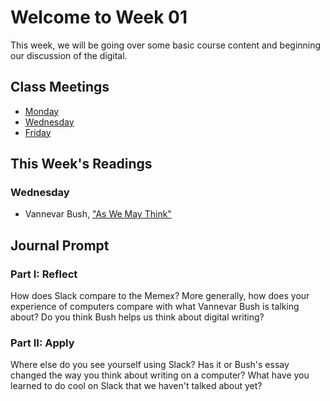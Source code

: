 # Welcome to Week 01

This week, we will be going over some basic course content and beginning our discussion of the digital.

## Class Meetings

* [Monday](day01.md)
* [Wednesday](day02.md)
* [Friday](day03.md)

## This Week's Readings

### Wednesday

* Vannevar Bush, ["As We May Think"](https://www.theatlantic.com/magazine/archive/1945/07/as-we-may-think/303881/)

## Journal Prompt

### Part I: Reflect

How does Slack compare to the Memex? More generally, how does your experience of computers compare with what Vannevar Bush is talking about? Do you think Bush helps us think about digital writing?

### Part II: Apply

Where else do you see yourself using Slack? Has it or Bush's essay changed the way you think about writing on a computer? What have you learned to do cool on Slack that we haven't talked about yet?